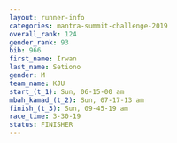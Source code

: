```yaml
---
layout: runner-info 
categories: mantra-summit-challenge-2019 
overall_rank: 124
gender_rank: 93
bib: 966
first_name: Irwan
last_name: Setiono
gender: M
team_name: KJU
start_(t_1): Sun, 06-15-00 am
mbah_kamad_(t_2): Sun, 07-17-13 am
finish_(t_3): Sun, 09-45-19 am
race_time: 3-30-19
status: FINISHER
---
```

